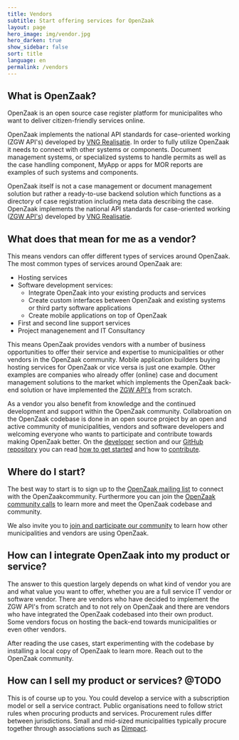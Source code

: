 ```yaml
---
title: Vendors
subtitle: Start offering services for OpenZaak
layout: page
hero_image: img/vendor.jpg
hero_darken: true
show_sidebar: false
sort: title
language: en
permalink: /vendors
---
```


## What is OpenZaak?

OpenZaak is an open source case register platform for municipalites who want to deliver citizen-friendly services online.

OpenZaak implements the national API standards for case-oriented working (ZGW API's) developed by [VNG Realisatie](https://www.vngrealisatie.nl/). In order to fully utilize OpenZaak it needs to connect with other systems or components. Document management systems, or specialized systems to handle permits as well as the case handling component, MyApp or apps for MOR reports are examples of such systems and components.

OpenZaak itself is not a case management or document management solution but rather a ready-to-use backend solution which functions as a directory of case registration including meta data describing the case. OpenZaak implements the national API standards for case-oriented working ([ZGW API's](https://www.vngrealisatie.nl/producten/api-standaarden-zaakgericht-werken))  developed by [VNG Realisatie](https://www.vngrealisatie.nl/).

## What does that mean for me as a vendor?

This means vendors can offer different types of services around OpenZaak. The most common types of services around OpenZaak are:

* Hosting services
* Software development services:
    * Integrate OpenZaak into your existing products and services
    * Create custom interfaces between OpenZaak and existing systems or third party software applications
    * Create mobile applications on top of OpenZaak
* First and second line support services
* Project managenement and IT Consultancy

This means OpenZaak provides vendors with a number of business opportunities to offer their service and expertise to municipalities or other vendors in the OpenZaak community. Mobile application builders buying hosting services for OpenZaak or vice versa is just one example. Other examples are companies who already offer (online) case and document management solutions to the market which implements the OpenZaak back-end solution or have implemented the [ZGW API's](https://www.vngrealisatie.nl/producten/api-standaarden-zaakgericht-werken) from scratch.

As a vendor you also benefit from knowledge and the continued development and support within the OpenZaak community. Collabroation on the OpenZaak codebase is done in an open source project by an open and active community of municipalities, vendors and software developers and welcoming everyone who wants to participate and contribute towards making OpenZaak better. On the [developer](/developers) section and our [GitHub repository](https://github.com/open-zaak/open-zaak) you can read [how to get started](https://open-zaak.readthedocs.io/en/latest/installation/index.html#installation-index) and how to [contribute](https://github.com/open-zaak/open-zaak/blob/master/CONTRIBUTING.md).

## Where do I start?

The best way to start is to sign up to the [OpenZaak mailing list](https://lists.publiccode.net/mailman/postorius/lists/openzaak-discuss.lists.publiccode.net/) to connect with the OpenZaakcommunity. Furthermore you can join the [OpenZaak community calls](#) to learn more and meet the OpenZaak codebase and community.

We also invite you to [join and participate our community](/community) to learn how other municipalities and vendors are using OpenZaak. 

## How can I integrate OpenZaak into my product or service?

The answer to this question largely depends on what kind of vendor you are and what value you want to offer, whether you are a full service IT vendor or software vendor. There are vendors who have decided to implement the ZGW API's from scratch and to not rely on OpenZaak and there are vendors who have integrated the OpenZaak codebased into their own product. Some vendors focus on hosting the back-end towards municipalities or even other vendors.

After reading the use cases, start experimenting with the codebase by installing a local copy of OpenZaak to learn more. Reach out to the OpenZaak community.

## How can I sell my product or services? @TODO

This is of course up to you. You could develop a service with a subscription model or sell a service contract. Public organisations need to follow strict rules when procuring products and services. Procurement rules differ between jurisdictions. Small and mid-sized municipalities typically procure together through associations such as [Dimpact](https://www.dimpact.nl/).

